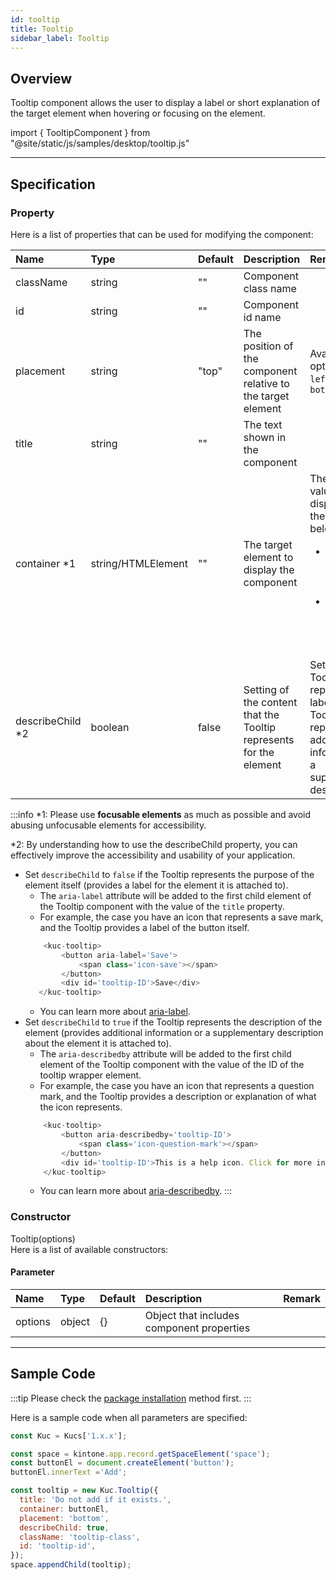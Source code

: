 ```yaml
---
id: tooltip
title: Tooltip
sidebar_label: Tooltip
---
```


## Overview

Tooltip component allows the user to display a label or short explanation of the target element when hovering or focusing on the element.

import { TooltipComponent } from "@site/static/js/samples/desktop/tooltip.js"

<TooltipComponent />

---

## Specification

### Property

Here is a list of properties that can be used for modifying the component:

| Name | Type | Default | Description | Remark |
| :--- | :--- | :--- | :--- | :--- |
| className | string | ""  | Component class name | |
| id | string | ""  | Component id name | |
| placement | string | "top"  | The position of the component relative to the target element | Available options: `top`, `left`, `right`, `bottom` |
| title | string | ""  | The text shown in the component | |
| container *1 | string/HTMLElement | "" | The target element to display the component | The `title` value will be displayed in the situation below<ul><li>When the container element is hovered</li><li>When the container element is focused</li></ul> |
| describeChild *2 | boolean | false  | Setting of the content that the Tooltip represents for the element | Set to `false` if Tooltip represents a label, or `true` if Tooltip represents additional information or a supplementary description |

:::info
*1: Please use **focusable elements** as much as possible and avoid abusing unfocusable elements for accessibility.

*2: By understanding how to use the describeChild property, you can effectively improve the accessibility and usability of your application.
- Set `describeChild` to `false` if the Tooltip represents the purpose of the element itself (provides a label for the element it is attached to).
    - The `aria-label` attribute will be added to the first child element of the Tooltip component with the value of the `title` property.
    - For example, the case you have an icon that represents a save mark, and the Tooltip provides a label of the button itself.
    ```javascript
        <kuc-tooltip>
            <button aria-label='Save'>
                <span class='icon-save'></span>
            </button>
            <div id='tooltip-ID'>Save</div>
       </kuc-tooltip>
     ```
    - You can learn more about [aria-label](https://developer.mozilla.org/en-US/docs/Web/Accessibility/ARIA/Attributes/aria-label).
- Set `describeChild` to `true` if the Tooltip represents the description of the element (provides additional information or a supplementary description about the element it is attached to).
    - The `aria-describedby` attribute will be added to the first child element of the Tooltip component with the value of the ID of the tooltip wrapper element.
    - For example, the case you have an icon that represents a question mark, and the Tooltip provides a description or explanation of what the icon represents.
    ```javascript
        <kuc-tooltip>
            <button aria-describedby='tooltip-ID'>
                <span class='icon-question-mark'></span>
            </button>
            <div id='tooltip-ID'>This is a help icon. Click for more information</div>
        </kuc-tooltip>
    ```
   - You can learn more about [aria-describedby](https://developer.mozilla.org/en-US/docs/Web/Accessibility/ARIA/Attributes/aria-describedby).
:::

### Constructor

Tooltip(options)<br/>
Here is a list of available constructors:

#### Parameter
| Name | Type | Default | Description | Remark |
| :--- | :--- | :--- | :--- | :--- |
| options  | object | {} | Object that includes component properties |  |

---

## Sample Code
:::tip
Please check the [package installation](../../getting-started/quick-start.md#installation) method first.
:::

Here is a sample code when all parameters are specified:

```javascript
const Kuc = Kucs['1.x.x'];

const space = kintone.app.record.getSpaceElement('space');
const buttonEl = document.createElement('button');
buttonEl.innerText ='Add';

const tooltip = new Kuc.Tooltip({
  title: 'Do not add if it exists.',
  container: buttonEl,
  placement: 'bottom',
  describeChild: true,
  className: 'tooltip-class',
  id: 'tooltip-id',
});
space.appendChild(tooltip);
```
